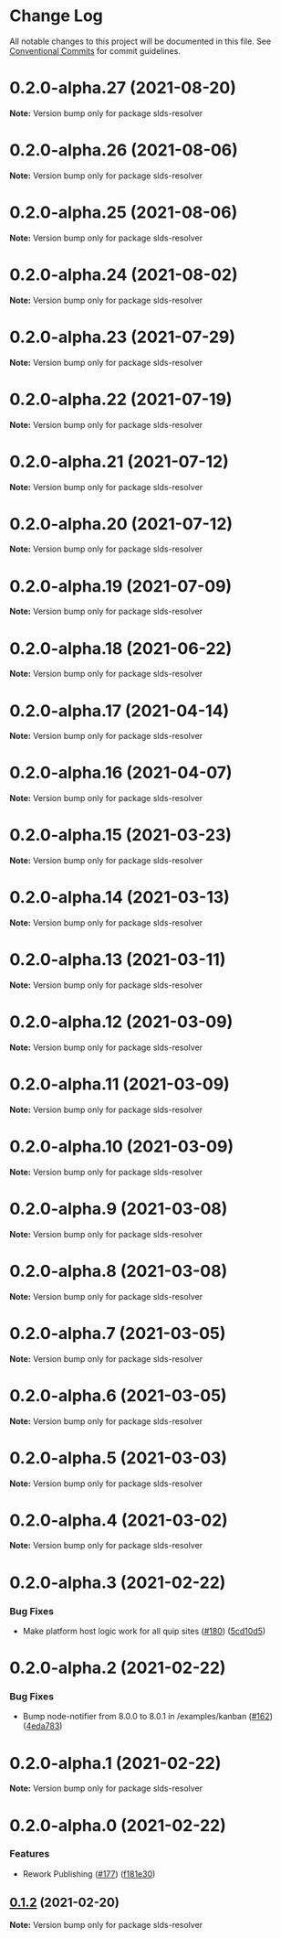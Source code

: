 # Change Log

All notable changes to this project will be documented in this file.
See [Conventional Commits](https://conventionalcommits.org) for commit guidelines.

# 0.2.0-alpha.27 (2021-08-20)

**Note:** Version bump only for package slds-resolver





# 0.2.0-alpha.26 (2021-08-06)

**Note:** Version bump only for package slds-resolver





# 0.2.0-alpha.25 (2021-08-06)

**Note:** Version bump only for package slds-resolver





# 0.2.0-alpha.24 (2021-08-02)

**Note:** Version bump only for package slds-resolver





# 0.2.0-alpha.23 (2021-07-29)

**Note:** Version bump only for package slds-resolver





# 0.2.0-alpha.22 (2021-07-19)

**Note:** Version bump only for package slds-resolver





# 0.2.0-alpha.21 (2021-07-12)

**Note:** Version bump only for package slds-resolver





# 0.2.0-alpha.20 (2021-07-12)

**Note:** Version bump only for package slds-resolver





# 0.2.0-alpha.19 (2021-07-09)

**Note:** Version bump only for package slds-resolver





# 0.2.0-alpha.18 (2021-06-22)

**Note:** Version bump only for package slds-resolver





# 0.2.0-alpha.17 (2021-04-14)

**Note:** Version bump only for package slds-resolver





# 0.2.0-alpha.16 (2021-04-07)

**Note:** Version bump only for package slds-resolver





# 0.2.0-alpha.15 (2021-03-23)

**Note:** Version bump only for package slds-resolver





# 0.2.0-alpha.14 (2021-03-13)

**Note:** Version bump only for package slds-resolver





# 0.2.0-alpha.13 (2021-03-11)

**Note:** Version bump only for package slds-resolver





# 0.2.0-alpha.12 (2021-03-09)

**Note:** Version bump only for package slds-resolver





# 0.2.0-alpha.11 (2021-03-09)

**Note:** Version bump only for package slds-resolver





# 0.2.0-alpha.10 (2021-03-09)

**Note:** Version bump only for package slds-resolver





# 0.2.0-alpha.9 (2021-03-08)

**Note:** Version bump only for package slds-resolver





# 0.2.0-alpha.8 (2021-03-08)

**Note:** Version bump only for package slds-resolver





# 0.2.0-alpha.7 (2021-03-05)

**Note:** Version bump only for package slds-resolver





# 0.2.0-alpha.6 (2021-03-05)

**Note:** Version bump only for package slds-resolver





# 0.2.0-alpha.5 (2021-03-03)

**Note:** Version bump only for package slds-resolver





# 0.2.0-alpha.4 (2021-03-02)

**Note:** Version bump only for package slds-resolver





# 0.2.0-alpha.3 (2021-02-22)


### Bug Fixes

* Make platform host logic work for all quip sites ([#180](https://github.com/quip/quip-apps/issues/180)) ([5cd10d5](https://github.com/quip/quip-apps/commit/5cd10d51f8d2f1bbd03564cfde5ca08f550d8b99))





# 0.2.0-alpha.2 (2021-02-22)


### Bug Fixes

* Bump node-notifier from 8.0.0 to 8.0.1 in /examples/kanban ([#162](https://github.com/quip/quip-apps/issues/162)) ([4eda783](https://github.com/quip/quip-apps/commit/4eda7834b05b1a48f5985905f456ac085ce307fb))





# 0.2.0-alpha.1 (2021-02-22)

**Note:** Version bump only for package slds-resolver





# 0.2.0-alpha.0 (2021-02-22)


### Features

* Rework Publishing ([#177](https://github.com/quip/quip-apps/issues/177)) ([f181e30](https://github.com/quip/quip-apps/commit/f181e30220993c33714edf9da28f9db8427e0852))





## [0.1.2](https://github.com/quip/quip-apps/compare/v0.1.2-alpha.32...v0.1.2) (2021-02-20)

**Note:** Version bump only for package slds-resolver
